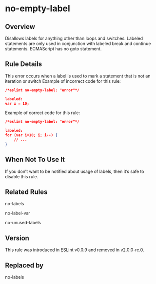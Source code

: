 
# no-empty-label
## Overview

Disallows labels for anything other than loops and switches.
Labeled statements are only used in conjunction with labeled break and continue statements. ECMAScript has no goto statement.
## Rule Details
This error occurs when a label is used to mark a statement that is not an iteration or switch
Example of incorrect code for this rule:

```json
/*eslint no-empty-label: "error"*/

labeled:
var x = 10;
```
Example of correct code for this rule:

```json
/*eslint no-empty-label: "error"*/

labeled:
for (var i=10; i; i--) {
    // ...
}
```
## When Not To Use It
If you don’t want to be notified about usage of labels, then it’s safe to disable this rule.
## Related Rules


no-labels 

no-label-var 

no-unused-labels 


## Version
This rule was introduced in ESLint v0.0.9
                 and removed in v2.0.0-rc.0.

## Replaced by
no-labels